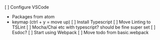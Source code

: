 [ ] Configure VSCode 
 - Packages from atom
 - keymap (ctrl + y = move up)
[ ] Install Typescript
[ ] Move Linting to TSLint
[ ] Mocha/Chai etc with typescript? should be fine super set
[ ] Esdoc?
[ ] Start using Webpack
[ ] Move todo from basic.webpack
